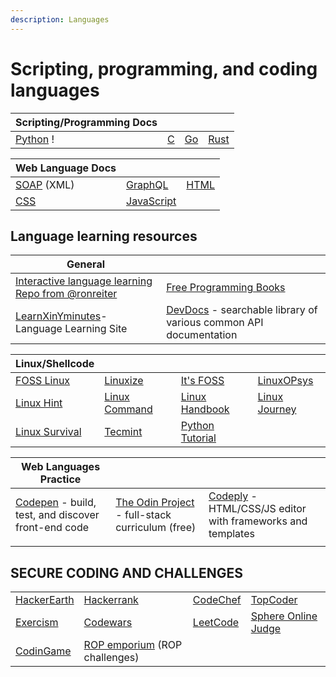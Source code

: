 ```yaml
---
description: Languages
---
```


# Scripting, programming, and coding languages



| Scripting/Programming Docs                              |                               |                           |                                    |
| ------------------------------------------------------- | ----------------------------- | ------------------------- | ---------------------------------- |
| [Python](https://wiki.python.org/moin/BeginnersGuide) ! | [C](https://www.learn-c.org/) | [Go](https://www.go.dev/) | [Rust](https://www.rust-lang.org/) |

| Web Language Docs                                         |                                                        |                                                    |
| --------------------------------------------------------- | ------------------------------------------------------ | -------------------------------------------------- |
| [SOAP](https://www.w3schools.com/XML/xml\_soap.asp) (XML) | [GraphQL](https://graphql.org/)                        | [HTML](https://www.w3schools.com/html/default.asp) |
| [CSS](https://www.w3schools.com/Css/)                     | [JavaScript](https://www.w3schools.com/js/DEFAULT.asp) |                                                    |

## Language learning resources

| General                                                                                                  |                                                                                         |
| -------------------------------------------------------------------------------------------------------- | --------------------------------------------------------------------------------------- |
| [Interactive language learning Repo from @ronreiter](https://github.com/ronreiter/interactive-tutorials) | [Free Programming Books](https://github.com/EbookFoundation/free-programming-books)     |
| [LearnXinYminutes](https://learnxinyminutes.com/)- Language Learning Site                                | [DevDocs](https://devdocs.io/) - searchable library of various common API documentation |

| Linux/Shellcode                              |                                            |                                                    |                                            |
| -------------------------------------------- | ------------------------------------------ | -------------------------------------------------- | ------------------------------------------ |
| [FOSS Linux](https://www.fosslinux.com/)     | [Linuxize](https://linuxize.com/)          | [It's FOSS](https://itsfoss.com/)                  | [LinuxOPsys](https://linuxopsys.com/)      |
| [Linux Hint](https://linuxhint.com/)         | [Linux Command](https://linuxcommand.org/) | [Linux Handbook](https://linuxhandbook.com/)       | [Linux Journey](https://linuxjourney.com/) |
| [Linux Survival](https://linuxsurvival.com/) | [Tecmint](https://www.tecmint.com/)        | [Python Tutorial](https://www.pythontutorial.net/) |                                            |

| Web Languages Practice                                                    |                                                                                    |                                                                                        |
| ------------------------------------------------------------------------- | ---------------------------------------------------------------------------------- | -------------------------------------------------------------------------------------- |
| [Codepen](https://codepen.io/) - build, test, and discover front-end code | [The Odin Project](https://www.theodinproject.com/) - full-stack curriculum (free) | [Codeply](https://www.codeply.com/) - HTML/CSS/JS editor with frameworks and templates |
|                                                                           |                                                                                    |                                                                                        |

## SECURE CODING AND CHALLENGES

|                                             |                                                           |                                       |                                             |
| ------------------------------------------- | --------------------------------------------------------- | ------------------------------------- | ------------------------------------------- |
| [HackerEarth](https://www.hackerearth.com/) | [Hackerrank](https://www.hackerrank.com/)                 | [CodeChef](https://www.codechef.com/) | [TopCoder](https://www.topcoder.com/)       |
| [Exercism](https://exercism.io/)            | [Codewars](https://www.codewars.com/)                     | [LeetCode](https://leetcode.com/)     | [Sphere Online Judge](http://www.spoj.com/) |
| [CodinGame](https://www.codingame.com/)     | [ROP emporium](https://ropemporium.com/) (ROP challenges) |                                       |                                             |
